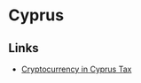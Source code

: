 # Cyprus

## Links

- [Cryptocurrency in Cyprus Tax](https://www.tax-residence.com/cryptocurrency-cyprus/)
